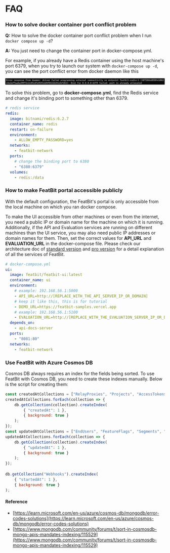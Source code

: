 # FAQ

### How to solve docker container port conflict problem

**Q:** How to solve the docker container port conflict problem when I run `docker compose up -d`?

**A:** You just need to change the container port in docker-compose.yml.

For example, if you already have a Redis container using the host machine's port 6379, when you try to launch our system with `docker-compose up -d`, you can see the port conflict error from docker daemon like this

![](./assets/faq/001.webp)

To solve this problem, go to **docker-compose.yml**, find the Redis service and change it's binding port to something other than 6379.

```yaml
# redis service
redis:
  image: bitnami/redis:6.2.7
  container_name: redis
  restart: on-failure
  environment:
    - ALLOW_EMPTY_PASSWORD=yes
  networks:
    - featbit-network
  ports:
    # change the binding port to 6380
    - "6380:6379"
  volumes:
    - redis:/data
```

### How to make FeatBit portal accessible publicly

With the default configuration, the FeatBit's portal is only accessible from the local machine on which you ran docker compose.

To make the UI accessible from other machines or even from the internet, you need a public IP or domain name for the machine on which it is running. Additionally, if the API and Evaluation services are running on different machines than the UI service, you may also need public IP addresses or domain names for them. Then, set the correct values for **API\_URL** and **EVALUATION\_URL** in the docker-compose file. Please check our architecture doc of [standard version](../tech-stack/architecture) and [pro version](../tech-stack/architecture-professional) for a detail explanation of all the services of FeatBit.

```yaml
# docker-compose.yml
ui:
  image: featbit/featbit-ui:latest
  container_name: ui
  environment:
    # example: 192.168.56.1:5000
    - API_URL=http://[REPLACE_WITH_THE_API_SERVER_IP_OR_DOMAIN]
    # keep it like this, this is for tutorial
    - DEMO_URL=https://featbit-samples.vercel.app
    # example: 192.168.56.1:5100
    - EVALUATION_URL=http://[REPLACE_WITH_THE_EVALUATION_SERVER_IP_OR_DOMAIN]
  depends_on:
    - api-docs-server
  ports:
    - "8081:80"
  networks:
    - featbit-network
```

### Use FeatBit with Azure Cosmos DB

Cosmos DB always requires an index for the fields being sorted. To use FeatBit with Cosmos DB, you need to create these indexes manually. Below is the script for creating them:

```javascript
const createdAtCollections = ["RelayProxies", "Projects", "AccessTokens", "Policies", "AuditLogs", "Webhooks"];
createdAtCollections.forEach(collection => {
    db.getCollection(collection).createIndex(
        { "createdAt": 1 },
        { background: true }
    );
});
const updatedAtCollections = ["EndUsers", "FeatureFlags", "Segments", "ExperimentMetrics"]
updatedAtCollections.forEach(collection => {
    db.getCollection(collection).createIndex(
        { "updatedAt": 1 },
        { background: true }
    );
});

db.getCollection("Webhooks").createIndex(
    { "startedAt": 1 },
    { background: true }
);
```

#### Reference

* [https://learn.microsoft.com/en-us/azure/cosmos-db/mongodb/error-codes-solutions](https://learn.microsoft.com/en-us/azure/cosmos-db/mongodb/error-codes-solutions)
* [https://www.mongodb.com/community/forums/t/sort-in-cosmosdb-mongo-apis-mandates-indexing/115529](https://www.mongodb.com/community/forums/t/sort-in-cosmosdb-mongo-apis-mandates-indexing/115529)

